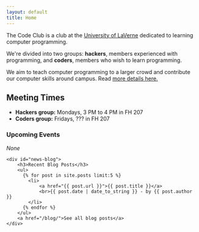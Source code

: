 ```yaml
---
layout: default
title: Home
---
```


The Code Club is a club at the [University of LaVerne](http://laverne.edu/) dedicated to learning computer programming.

We're divided into two groups: **hackers**, members experienced with programming, and **coders**, members who wish to learn programming.

We aim to teach computer programming to a larger crowd and contribute our computer skills around campus. Read [more details here.](\about.html)

## Meeting Times
* **Hackers group:** Mondays, 3 PM to 4 PM in FH 207
* **Coders group:** Fridays, ??? in FH 207

<div id="news-container">
	<div id="news-events">
		<h3>Upcoming Events</h3>
		<em>None</em>
	</div>

	<div id="news-blog">
		<h3>Recent Blog Posts</h3>
		<ul>
		  {% for post in site.posts limit:5 %}
		    <li>
				<a href="{{ post.url }}">{{ post.title }}</a>
				<br>{{ post.date | date_to_string }} - by {{ post.author }}
			</li>
		  {% endfor %}
		</ul>
		<a href="/blog/">See all blog posts</a>
	</div>
</div>